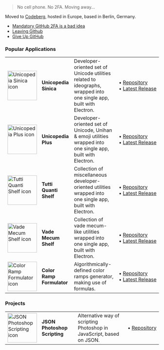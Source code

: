 > No cell phone. No 2FA. Moving away...

Moved to [Codeberg](https://codeberg.org/tonton-pixel), hosted in Europe, based in Berlin, Germany.

- [Mandatory GitHub 2FA is a bad idea](https://github.com/orgs/community/discussions/63813)
- [Leaving Github](https://ploum.net/2023-02-22-leaving-github.html)
- [Give Up GitHub](https://sfconservancy.org/GiveUpGitHub/)

### Popular Applications

<table>
  <tr>
    <td><img src="https://codeberg.org/tonton-pixel/unicopedia-sinica/media/branch/master/icons/icon-256.png" width="96px" alt="Unicopedia Sinica icon"></td>
    <td><strong>Unicopedia Sinica</strong></td>
    <td>Developer-oriented set of Unicode utilities related to ideographs, wrapped into one single app, built with Electron.</td>
    <td>
      •&nbsp;<a href="https://codeberg.org/tonton-pixel/unicopedia-sinica">Repository</a>
      <br>
      •&nbsp;<a href="https://codeberg.org/tonton-pixel/unicopedia-sinica/releases/latest">Latest&nbsp;Release</a>
    </td>
  </tr>
  <tr>
    <td><img src="https://codeberg.org/tonton-pixel/unicopedia-plus/media/branch/master/icons/icon-256.png" width="96px" alt="Unicopedia Plus icon"></td>
    <td><strong>Unicopedia Plus</strong></td>
    <td>Developer-oriented set of Unicode, Unihan & emoji utilities wrapped into one single app, built with Electron.</td>
    <td>
      •&nbsp;<a href="https://codeberg.org/tonton-pixel/unicopedia-plus">Repository</a>
      <br>
      •&nbsp;<a href="https://codeberg.org/tonton-pixel/unicopedia-plus/releases/latest">Latest&nbsp;Release</a>
    </td>
  </tr>
  <tr>
    <td><img src="https://codeberg.org/tonton-pixel/tutti-quanti-shelf/media/branch/master/icons/icon-256.png" width="96px" alt="Tutti Quanti Shelf icon"></td>
    <td><strong>Tutti Quanti Shelf</strong></td>
    <td>Collection of miscellaneous developer-oriented utilities wrapped into one single app, built with Electron.</td>
    <td>
      •&nbsp;<a href="https://codeberg.org/tonton-pixel/tutti-quanti-shelf">Repository</a>
      <br>
      •&nbsp;<a href="https://codeberg.org/tonton-pixel/tutti-quanti-shelf/releases/latest">Latest&nbsp;Release</a>
    </td>
  </tr>
  <tr>
    <td><img src="https://codeberg.org/tonton-pixel/vade-mecum-shelf/media/branch/master/icons/icon-256.png" width="96px" alt="Vade Mecum Shelf icon"></td>
    <td><strong>Vade Mecum Shelf</strong></td>
    <td>Collection of vade mecum-like utilities wrapped into one single app, built with Electron.</td>
    <td>
      •&nbsp;<a href="https://codeberg.org/tonton-pixel/vade-mecum-shelf">Repository</a>
      <br>
      •&nbsp;<a href="https://codeberg.org/tonton-pixel/vade-mecum-shelf/releases/latest">Latest&nbsp;Release</a>
    </td>
  </tr>
  <tr>
    <td><img src="https://codeberg.org/tonton-pixel/color-ramp-formulator/media/branch/master/icons/icon-256.png" width="96px" alt="Color Ramp Formulator icon"></td>
    <td><strong>Color Ramp Formulator</strong></td>
    <td>Algorithmically-defined color ramps generator, making use of formulas.</td>
    <td>
      •&nbsp;<a href="https://codeberg.org/tonton-pixel/color-ramp-formulator">Repository</a>
      <br>
      •&nbsp;<a href="https://codeberg.org/tonton-pixel/color-ramp-formulator/releases/latest">Latest&nbsp;Release</a>
    </td>
  </tr>
  </table>

### Projects

<table>
  <tr>
    <td><img src="https://codeberg.org/tonton-pixel/json-photoshop-scripting/media/branch/master/images/json-ps-128.png" width="96px" alt="JSON Photoshop Scripting icon"></td>
    <td><strong>JSON Photoshop Scripting</strong></td>
    <td>Alternative way of scripting Photoshop in JavaScript, based on JSON.</td>
    <td>
      •&nbsp;<a href="https://codeberg.org/tonton-pixel/json-photoshop-scripting">Repository</a>
    </td>
  </tr>
</table>

